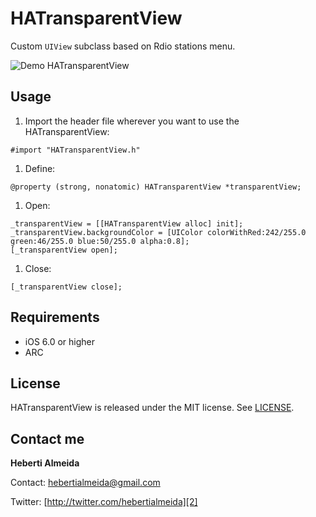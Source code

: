 HATransparentView
=================

Custom `UIView` subclass based on Rdio stations menu.

![Demo HATransparentView](https://raw.github.com/hebertialmeida/HATransparentView/master/HATransparentViewDemo/Images.xcassets/1.png)

Usage
-----


 1. Import the header file wherever you want to use the HATransparentView:
```objc
#import "HATransparentView.h"
```

 1. Define:
```objc
@property (strong, nonatomic) HATransparentView *transparentView;
```

 1. Open:
```objc
_transparentView = [[HATransparentView alloc] init];
_transparentView.backgroundColor = [UIColor colorWithRed:242/255.0 green:46/255.0 blue:50/255.0 alpha:0.8];
[_transparentView open];
```

 1. Close:
```objc
[_transparentView close];
```


Requirements
----------
* iOS 6.0 or higher
* ARC

## License
HATransparentView is released under the MIT license. See
[LICENSE](https://github.com/hebertialmeida/HATransparentView/blob/master/LICENSE).

Contact me
----------

**Heberti Almeida**  


Contact: [hebertialmeida@gmail.com][1]

Twitter: [http://twitter.com/hebertialmeida][2] 

  [1]: mailto:hebertialmeida@gmail.com
  [2]: http://twitter.com/chroman

